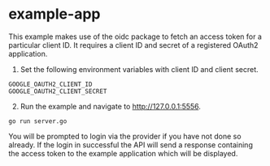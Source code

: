 # example-app

This example makes use of the oidc package to fetch an access token for a particular client ID. It requires a client ID and secret of a registered OAuth2 application.

1. Set the following environment variables with client ID and client secret.

```
GOOGLE_OAUTH2_CLIENT_ID
GOOGLE_OAUTH2_CLIENT_SECRET
```

2. Run the example and navigate to http://127.0.0.1:5556.

```
go run server.go
```
You will be prompted to login via the provider if you have not done so already. If the login in successful the API will send a response containing the access token to the example application which will be displayed.
